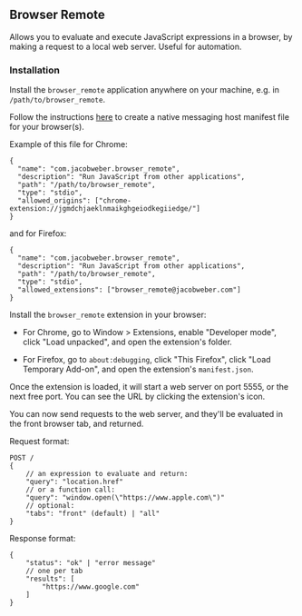 ## Browser Remote

Allows you to evaluate and execute JavaScript expressions in a browser, by making a request to a local web server. Useful for automation.

### Installation

Install the `browser_remote` application anywhere on your machine, e.g. in `/path/to/browser_remote`.

Follow the instructions [here](https://developer.chrome.com/docs/extensions/develop/concepts/native-messaging#native-messaging-host) to create a native messaging host manifest file for your browser(s).

Example of this file for Chrome:
```
{
  "name": "com.jacobweber.browser_remote",
  "description": "Run JavaScript from other applications",
  "path": "/path/to/browser_remote",
  "type": "stdio",
  "allowed_origins": ["chrome-extension://jgmdchjaeklnmaikghgeiodkegiiedge/"]
}
```
and for Firefox:
```
{
  "name": "com.jacobweber.browser_remote",
  "description": "Run JavaScript from other applications",
  "path": "/path/to/browser_remote",
  "type": "stdio",
  "allowed_extensions": ["browser_remote@jacobweber.com"]
}
```

Install the `browser_remote` extension in your browser:

* For Chrome, go to Window > Extensions, enable "Developer mode", click "Load unpacked", and open the extension's folder.

* For Firefox, go to `about:debugging`, click "This Firefox", click "Load Temporary Add-on", and open the extension's `manifest.json`.


Once the extension is loaded, it will start a web server on port 5555, or the next free port. You can see the URL by clicking the extension's icon.

You can now send requests to the web server, and they'll be evaluated in the front browser tab, and returned.

Request format:
```
POST /
{
	// an expression to evaluate and return:
	"query": "location.href"
	// or a function call:
	"query": "window.open(\"https://www.apple.com\")"
	// optional:
	"tabs": "front" (default) | "all"
}
```

Response format:
```
{
	"status": "ok" | "error message"
	// one per tab
	"results": [
		"https://www.google.com"
	]
}
```
